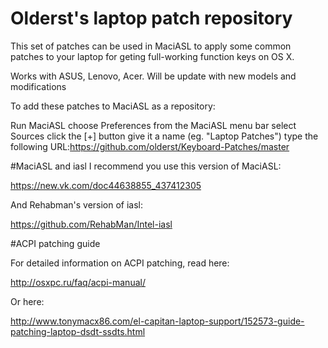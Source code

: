 # Olderst's laptop patch repository
This set of patches can be used in MaciASL to apply some common patches to your laptop for geting full-working function keys on OS X.

Works with ASUS, Lenovo, Acer. Will be update with new models and modifications

To add these patches to MaciASL as a repository:

Run MaciASL
choose Preferences from the MaciASL menu bar
select Sources
click the [+] button
give it a name (eg. "Laptop Patches")
type the following URL:https://github.com/olderst/Keyboard-Patches/master

#MaciASL and iasl
I recommend you use this version of MaciASL:

https://new.vk.com/doc44638855_437412305

And Rehabman's version of iasl:

https://github.com/RehabMan/Intel-iasl

#ACPI patching guide

For detailed information on ACPI patching, read here:

http://osxpc.ru/faq/acpi-manual/

Or here:

http://www.tonymacx86.com/el-capitan-laptop-support/152573-guide-patching-laptop-dsdt-ssdts.html
